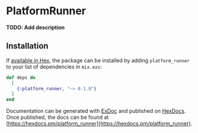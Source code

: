 # PlatformRunner

**TODO: Add description**

## Installation

If [available in Hex](https://hex.pm/docs/publish), the package can be installed
by adding `platform_runner` to your list of dependencies in `mix.exs`:

```elixir
def deps do
  [
    {:platform_runner, "~> 0.1.0"}
  ]
end
```

Documentation can be generated with [ExDoc](https://github.com/elixir-lang/ex_doc)
and published on [HexDocs](https://hexdocs.pm). Once published, the docs can
be found at [https://hexdocs.pm/platform_runner](https://hexdocs.pm/platform_runner).


